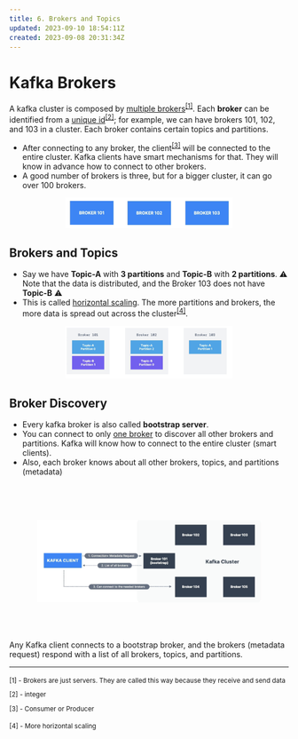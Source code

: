 ```yaml
---
title: 6. Brokers and Topics
updated: 2023-09-10 18:54:11Z
created: 2023-09-08 20:31:34Z
---
```


# Kafka Brokers

A kafka cluster is composed by <u> multiple brokers</u><sup>[[1]](#1)</sup>. Each **broker** can be identified from a <u>unique id</u><sup>[[2]](#2)</sup>; for example, we can have brokers 101, 102, and 103 in a cluster. Each broker contains certain topics and partitions.

-   After connecting to any broker, the client<sup>[[3]](#3)</sup> will be connected to the entire cluster. Kafka clients have smart mechanisms for that. They will know in advance how to connect to other brokers.
-   A good number of brokers is three, but for a bigger cluster, it can go over 100 brokers.

<center style="padding: 0 20%;">

![Screenshot 2023-09-08 at 2.43.47 PM.png](./_resources/Screenshot%202023-09-08%20at%202.43.47%20PM.png)

</center>

## Brokers and Topics

-   Say we have **Topic-A** with **3 partitions** and **Topic-B** with **2 partitions**. ⚠️ Note that the data is distributed, and the Broker 103 does not have **Topic-B** ⚠️
-   This is called <u>horizontal scaling</u>. The more partitions and brokers, the more data is spread out across the cluster<sup>[[4]](#4)</sup>.

<center style="padding: 0 20%;">

![Screenshot 2023-09-08 at 2.58.32 PM.png](./_resources/Screenshot%202023-09-08%20at%202.58.32%20PM.png)

</center>

## Broker Discovery

-   Every kafka broker is also called **bootstrap server**.
-   You can connect to only <u>one broker</u> to discover all other brokers and partitions. Kafka will know how to connect to the entire cluster (smart clients).
-   Also, each broker knows about all other brokers, topics, and partitions (metadata)

<center style="padding: 10%;">

![Screenshot 2023-09-09 at 1.08.59 PM.png](./_resources/Screenshot%202023-09-09%20at%201.08.59%20PM.png)

</center>
Any Kafka client connects to a bootstrap broker, and the brokers (metadata request) respond with a list of all brokers, topics, and partitions.

---

<small>
<a name="1"></a> [1] - Brokers are just servers. They are called this way because they receive and send data

<a name="2"></a> [2] - integer

<a name="3"></a> [3] - Consumer or Producer

<a name="4"></a> [4] - More horizontal scaling
</small>
